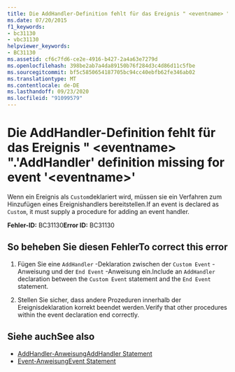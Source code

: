 ```yaml
---
title: Die AddHandler-Definition fehlt für das Ereignis " <eventname> ".
ms.date: 07/20/2015
f1_keywords:
- bc31130
- vbc31130
helpviewer_keywords:
- BC31130
ms.assetid: cf6c7fd6-ce2e-4916-b427-2a4a63e7279d
ms.openlocfilehash: 398be2ab7a4da89150b76f284d3c4d86d11c5fbe
ms.sourcegitcommit: bf5c5850654187705bc94cc40ebfb62fe346ab02
ms.translationtype: MT
ms.contentlocale: de-DE
ms.lasthandoff: 09/23/2020
ms.locfileid: "91099579"
---
```

# <a name="addhandler-definition-missing-for-event-eventname"></a><span data-ttu-id="d621c-102">Die AddHandler-Definition fehlt für das Ereignis " \<eventname> ".</span><span class="sxs-lookup"><span data-stu-id="d621c-102">'AddHandler' definition missing for event '\<eventname>'</span></span>

<span data-ttu-id="d621c-103">Wenn ein Ereignis als `Custom`deklariert wird, müssen sie ein Verfahren zum Hinzufügen eines Ereignishandlers bereitstellen.</span><span class="sxs-lookup"><span data-stu-id="d621c-103">If an event is declared as `Custom`, it must supply a procedure for adding an event handler.</span></span>  
  
 <span data-ttu-id="d621c-104">**Fehler-ID:** BC31130</span><span class="sxs-lookup"><span data-stu-id="d621c-104">**Error ID:** BC31130</span></span>  
  
## <a name="to-correct-this-error"></a><span data-ttu-id="d621c-105">So beheben Sie diesen Fehler</span><span class="sxs-lookup"><span data-stu-id="d621c-105">To correct this error</span></span>  
  
1. <span data-ttu-id="d621c-106">Fügen Sie eine `AddHandler` -Deklaration zwischen der `Custom Event` -Anweisung und der `End Event` -Anweisung ein.</span><span class="sxs-lookup"><span data-stu-id="d621c-106">Include an `AddHandler` declaration between the `Custom Event` statement and the `End Event` statement.</span></span>  
  
2. <span data-ttu-id="d621c-107">Stellen Sie sicher, dass andere Prozeduren innerhalb der Ereignisdeklaration korrekt beendet werden.</span><span class="sxs-lookup"><span data-stu-id="d621c-107">Verify that other procedures within the event declaration end correctly.</span></span>  
  
## <a name="see-also"></a><span data-ttu-id="d621c-108">Siehe auch</span><span class="sxs-lookup"><span data-stu-id="d621c-108">See also</span></span>

- [<span data-ttu-id="d621c-109">AddHandler-Anweisung</span><span class="sxs-lookup"><span data-stu-id="d621c-109">AddHandler Statement</span></span>](../language-reference/statements/addhandler-statement.md)
- [<span data-ttu-id="d621c-110">Event-Anweisung</span><span class="sxs-lookup"><span data-stu-id="d621c-110">Event Statement</span></span>](../language-reference/statements/event-statement.md)
